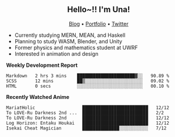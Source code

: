 <h2 align="center">
  Hello~!! I'm Una!
</h2>

<p align="center">
  <a href="https://anarchy.website/">Blog</a> &bull;
  <a href="https://una-ada.github.io/">Portfolio</a> &bull;
  <a href="https://twitter.com/unaxiii">Twitter</a>
</p>

- Currently studying MERN, MEAN, and Haskell
- Planning to study WASM, Blender, and Unity
- Former physics and mathematics student at UWRF
- Interested in animation and design

**Weekly Development Report**

<!--START_SECTION:waka-->

```text
Markdown   2 hrs 3 mins    ██████████████████████▓░░   90.89 %
SCSS       12 mins         ██▒░░░░░░░░░░░░░░░░░░░░░░   09.02 %
HTML       0 secs          ░░░░░░░░░░░░░░░░░░░░░░░░░   00.10 %
```

<!--END_SECTION:waka-->

**Recently Watched Anime**

<!-- RECENT-ANIME:START -->

    Maria†Holic                  █████████████████████████   12/12
    To LOVE-Ru Darkness 2nd ...  █████████████████████████   2/2
    To LOVE-Ru Darkness 2nd      █████████████████████████   12/12
    Log Horizon: Entaku Houkai   █████████████████████████   12/12
    Isekai Cheat Magician        ██████████████░░░░░░░░░░░   7/12
<!-- RECENT-ANIME:END -->
